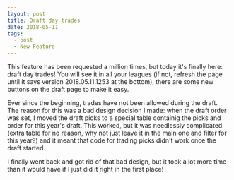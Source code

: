 ```yaml
---
layout: post
title: Draft day trades
date: 2018-05-11
tags:
  - post
  - New Feature
---
```


This feature has been requested a million times, but today it's finally here: draft day trades! You will see it in all your leagues (if not, refresh the page until it says version 2018.05.11.1253 at the bottom), there are some new buttons on the draft page to make it easy.

Ever since the beginning, trades have not been allowed during the draft. The reason for this was a bad design decision I made: when the draft order was set, I moved the draft picks to a special table containig the picks and order for this year's draft. This worked, but it was needlessly complicated (extra table for no reason, why not just leave it in the main one and filter for this year?) and it meant that code for trading picks didn't work once the draft started.

I finally went back and got rid of that bad design, but it took a lot more time than it would have if I just did it right in the first place!
